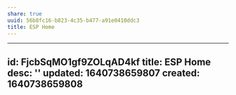 ```yaml
---
share: true
uuid: 56b8fc16-b823-4c35-b477-a91e0410ddc3
title: ESP Home
---
```

---
id: FjcbSqMO1gf9ZOLqAD4kf
title: ESP Home
desc: ''
updated: 1640738659807
created: 1640738659808
---

